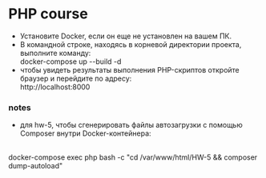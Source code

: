 # PHP course

- Установите Docker, если он еще не установлен на вашем ПК.
- В командной строке, находясь в корневой директории проекта, выполните команду:<br>
  docker-compose up --build -d
- чтобы увидеть результаты выполнения PHP-скриптов откройте браузер и перейдите по адресу: <br>
  http://localhost:8000

### notes 

- для hw-5, чтобы сгенерировать файлы автозагрузки с помощью Composer внутри Docker-контейнера:
<br>
docker-compose exec php bash -c "cd /var/www/html/HW-5 && composer dump-autoload"